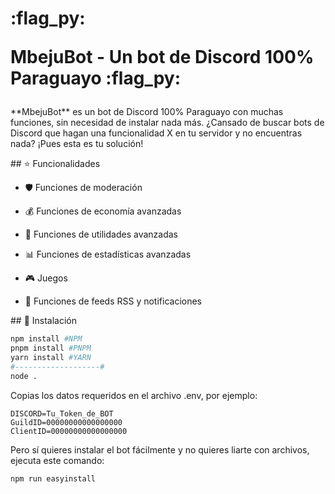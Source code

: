 # :flag_py: <p class="title">MbejuBot - Un bot de Discord 100% Paraguayo :flag_py:</p>
<p class="description">**MbejuBot** es un bot de Discord 100% Paraguayo con muchas funciones, sin necesidad de instalar nada más. ¿Cansado de buscar bots de Discord que hagan una funcionalidad X en tu servidor y no encuentras nada? ¡Pues esta es tu solución!</p>
## ⭐ Funcionalidades
<ul>
<li> <p class="description">🛡️ Funciones de moderación</p></li>
<li> <p class="description">💰 Funciones de economía avanzadas</p></li>
<li> <p class="description">🔧 Funciones de utilidades avanzadas</p></li>
<li> <p class="description">📊 Funciones de estadísticas avanzadas</p></li>
<li> <p class="description">🎮 Juegos</p></li>
<li> <p class="description">🤖 Funciones de feeds RSS y notificaciones</p></li>
</ul>
## 🔧 Instalación

```bash
npm install #NPM
pnpm install #PNPM
yarn install #YARN
#-------------------#
node .
```
Copias los datos requeridos en el archivo .env, por ejemplo:

```env
DISCORD=Tu_Token_de_BOT
GuildID=00000000000000000
ClientID=00000000000000000
```

Pero sí quieres instalar el bot fácilmente y no quieres liarte con archivos, ejecuta este comando:

```bash
npm run easyinstall
```